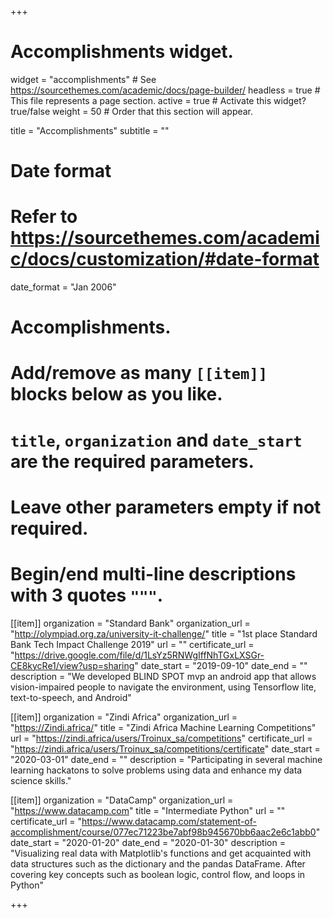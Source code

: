 +++
# Accomplishments widget.
widget = "accomplishments"  # See https://sourcethemes.com/academic/docs/page-builder/
headless = true  # This file represents a page section.
active = true  # Activate this widget? true/false
weight = 50  # Order that this section will appear.

title = "Accomplish&shy;ments"
subtitle = ""

# Date format
#   Refer to https://sourcethemes.com/academic/docs/customization/#date-format
date_format = "Jan 2006"

# Accomplishments.
#   Add/remove as many `[[item]]` blocks below as you like.
#   `title`, `organization` and `date_start` are the required parameters.
#   Leave other parameters empty if not required.
#   Begin/end multi-line descriptions with 3 quotes `"""`.

[[item]]
  organization = "Standard Bank"
  organization_url = "http://olympiad.org.za/university-it-challenge/"
  title = "1st place Standard Bank Tech Impact Challenge 2019"
  url = ""
  certificate_url = "https://drive.google.com/file/d/1LsYz5RNWgIffNhTGxLXSGr-CE8kycRe1/view?usp=sharing"
  date_start = "2019-09-10"
  date_end = ""
  description = "We developed BLIND SPOT mvp an android app that allows vision-impaired people to navigate the environment, using Tensorflow lite, text-to-speech, and Android"

[[item]]
  organization = "Zindi Africa"
  organization_url = "https://Zindi.africa/"
  title = "Zindi Africa Machine Learning Competitions"
  url = "https://zindi.africa/users/Troinux_sa/competitions"
  certificate_url = "https://zindi.africa/users/Troinux_sa/competitions/certificate"
  date_start = "2020-03-01"
  date_end = ""
  description = "Participating in several machine learning hackatons to solve problems using data and enhance my data science skills."
  
[[item]]
  organization = "DataCamp"
  organization_url = "https://www.datacamp.com"
  title = "Intermediate Python"
  url = ""
  certificate_url = "https://www.datacamp.com/statement-of-accomplishment/course/077ec71223be7abf98b945670bb6aac2e6c1abb0"
  date_start = "2020-01-20"
  date_end = "2020-01-30"
  description = "Visualizing real data with Matplotlib's functions and get acquainted with data structures such as the dictionary and the pandas DataFrame. After covering key concepts such as boolean logic, control flow, and loops in Python"

+++
